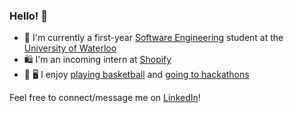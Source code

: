 ### Hello! 👋

- 🏫 I'm currently a first-year [Software Engineering](https://uwaterloo.ca/software-engineering/) student at the [University of Waterloo](https://uwaterloo.ca/)
- 🛍️ I'm an incoming intern at [Shopify](https://www.shopify.com/)
- 🏀 🖥️ I enjoy [playing basketball](https://instagram.com/lucaskamadakim) and [going to hackathons](https://devpost.com/lucaskamadakim)

Feel free to connect/message me on [LinkedIn](https://www.linkedin.com/in/lucaskim65/)!
